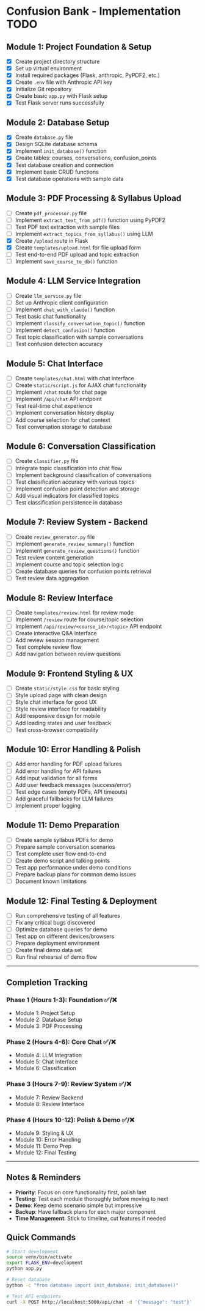 # Confusion Bank - Implementation TODO

## Module 1: Project Foundation & Setup
- [x] Create project directory structure
- [x] Set up virtual environment
- [x] Install required packages (Flask, anthropic, PyPDF2, etc.)
- [x] Create `.env` file with Anthropic API key
- [x] Initialize Git repository
- [x] Create basic `app.py` with Flask setup
- [x] Test Flask server runs successfully

## Module 2: Database Setup
- [x] Create `database.py` file
- [x] Design SQLite database schema
- [x] Implement `init_database()` function
- [x] Create tables: courses, conversations, confusion_points
- [x] Test database creation and connection
- [x] Implement basic CRUD functions
- [x] Test database operations with sample data

## Module 3: PDF Processing & Syllabus Upload
- [ ] Create `pdf_processor.py` file
- [ ] Implement `extract_text_from_pdf()` function using PyPDF2
- [ ] Test PDF text extraction with sample files
- [ ] Implement `extract_topics_from_syllabus()` using LLM
- [x] Create `/upload` route in Flask
- [x] Create `templates/upload.html` for file upload form
- [ ] Test end-to-end PDF upload and topic extraction
- [ ] Implement `save_course_to_db()` function

## Module 4: LLM Service Integration
- [ ] Create `llm_service.py` file
- [ ] Set up Anthropic client configuration
- [ ] Implement `chat_with_claude()` function
- [ ] Test basic chat functionality
- [ ] Implement `classify_conversation_topic()` function
- [ ] Implement `detect_confusion()` function
- [ ] Test topic classification with sample conversations
- [ ] Test confusion detection accuracy

## Module 5: Chat Interface
- [ ] Create `templates/chat.html` with chat interface
- [ ] Create `static/script.js` for AJAX chat functionality
- [ ] Implement `/chat` route for chat page
- [ ] Implement `/api/chat` API endpoint
- [ ] Test real-time chat experience
- [ ] Implement conversation history display
- [ ] Add course selection for chat context
- [ ] Test conversation storage to database

## Module 6: Conversation Classification
- [ ] Create `classifier.py` file
- [ ] Integrate topic classification into chat flow
- [ ] Implement background classification of conversations
- [ ] Test classification accuracy with various topics
- [ ] Implement confusion point detection and storage
- [ ] Add visual indicators for classified topics
- [ ] Test classification persistence in database

## Module 7: Review System - Backend
- [ ] Create `review_generator.py` file
- [ ] Implement `generate_review_summary()` function
- [ ] Implement `generate_review_questions()` function
- [ ] Test review content generation
- [ ] Implement course and topic selection logic
- [ ] Create database queries for confusion points retrieval
- [ ] Test review data aggregation

## Module 8: Review Interface
- [ ] Create `templates/review.html` for review mode
- [ ] Implement `/review` route for course/topic selection
- [ ] Implement `/api/review/<course_id>/<topic>` API endpoint
- [ ] Create interactive Q&A interface
- [ ] Add review session management
- [ ] Test complete review flow
- [ ] Add navigation between review questions

## Module 9: Frontend Styling & UX
- [ ] Create `static/style.css` for basic styling
- [ ] Style upload page with clean design
- [ ] Style chat interface for good UX
- [ ] Style review interface for readability
- [ ] Add responsive design for mobile
- [ ] Add loading states and user feedback
- [ ] Test cross-browser compatibility

## Module 10: Error Handling & Polish
- [ ] Add error handling for PDF upload failures
- [ ] Add error handling for API failures
- [ ] Add input validation for all forms
- [ ] Add user feedback messages (success/error)
- [ ] Test edge cases (empty PDFs, API timeouts)
- [ ] Add graceful fallbacks for LLM failures
- [ ] Implement proper logging

## Module 11: Demo Preparation
- [ ] Create sample syllabus PDFs for demo
- [ ] Prepare sample conversation scenarios
- [ ] Test complete user flow end-to-end
- [ ] Create demo script and talking points
- [ ] Test app performance under demo conditions
- [ ] Prepare backup plans for common demo issues
- [ ] Document known limitations

## Module 12: Final Testing & Deployment
- [ ] Run comprehensive testing of all features
- [ ] Fix any critical bugs discovered
- [ ] Optimize database queries for demo
- [ ] Test app on different devices/browsers
- [ ] Prepare deployment environment
- [ ] Create final demo data set
- [ ] Run final rehearsal of demo flow

---

## Completion Tracking

### Phase 1 (Hours 1-3): Foundation ✅/❌
- Module 1: Project Setup
- Module 2: Database Setup
- Module 3: PDF Processing

### Phase 2 (Hours 4-6): Core Chat ✅/❌
- Module 4: LLM Integration
- Module 5: Chat Interface
- Module 6: Classification

### Phase 3 (Hours 7-9): Review System ✅/❌
- Module 7: Review Backend
- Module 8: Review Interface

### Phase 4 (Hours 10-12): Polish & Demo ✅/❌
- Module 9: Styling & UX
- Module 10: Error Handling
- Module 11: Demo Prep
- Module 12: Final Testing

---

## Notes & Reminders
- **Priority**: Focus on core functionality first, polish last
- **Testing**: Test each module thoroughly before moving to next
- **Demo**: Keep demo scenario simple but impressive
- **Backup**: Have fallback plans for each major component
- **Time Management**: Stick to timeline, cut features if needed

## Quick Commands
```bash
# Start development
source venv/bin/activate
export FLASK_ENV=development
python app.py

# Reset database
python -c "from database import init_database; init_database()"

# Test API endpoints
curl -X POST http://localhost:5000/api/chat -d '{"message": "test"}'
```